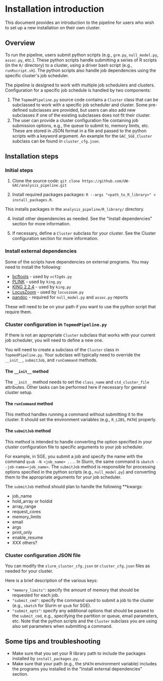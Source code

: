 # Installation introduction

This document provides an introduction to the pipeline for users who wish to set up a new installation on their own cluster.

## Overview

To run the pipeline, users submit python scripts (e.g., `grm.py`, `null_model.py`, `assoc.py`, etc.).
These python scripts handle submitting a series of R scripts (in the `R/` directory) to a cluster, using a driver bash script (e.g., `runRscript.sh`).
The python scripts also handle job dependencies using the specific cluster's job scheduler.

The pipeline is designed to work with multiple job schedulers and clusters.
Configuration for a specific job schedule is handled by two components:

1. The `TopmedPipeline.py` source code contains a `Cluster` class that can be subclassed to work with a specific job scheduler and cluster. Some pre-defined subclasses are provided, but users can also add new subclasses if one of the existing subclasses does not fit their cluster.
2. The user can provide a cluster configuration file containing job submission options, e.g., the queue to submit to, memory limits, etc. These are stored in JSON format in a file and passed to the python scripts with a keyword argument. An example for the `GAC_SGE_Cluster` subclass can be found in `cluster_cfg.json`.

## Installation steps

### Initial steps

1. Clone the source code: `git clone https://github.com/UW-GAC/analysis_pipeline.git`

3. Install required packages packages: `R --args "<path_to_R_library>" < install_packages.R`.

This installs packages in the `analysis_pipeline/R_library/` directory.

4. Install other dependencies as needed. See the "Install dependencies" section for more information.

5. If necessary, define a `Cluster` subclass for your cluster. See the Cluster configuration section for more information.

### Install external dependencies

Some of the scripts have dependencies on external programs. You may need to install the following:

- [bcftools](http://www.htslib.org/download/) - used by `vcf2gds.py`
- [PLINK](https://www.cog-genomics.org/plink2/) - used by `king.py`
- [KING 2.2.4](https://www.kingrelatedness.com/executables/Linux-king224.tar.gz) - used by `king.py`
- [LocusZoom](https://github.com/UW-GAC/locuszoom-standalone) - used by `locuszoom.py`
- [pandoc](https://pandoc.org/installing.html) - required for `null_model.py` and `assoc.py` reports

These will need to be on your path if you want to use the python script that require them.


### Cluster configuration in `TopmedPipeline.py`

If there is not an appropriate `Cluster` subclass that works with your current job scheduler, you will need to define a new one.

You will need to create a subclass of the `Cluster` class in `TopmedPipeline.py`.
Your subclass will typically need to override the `__init__`, `submitJob`, and `runCommand` methods.

#### The `__init__` method

The `__init__` method needs to set the `class_name` and `std_cluster_file` attributes.
Other tasks can be performed here if necessary for general cluster setup.

#### The `runCommand` method

This method handles running a command without submitting it to the cluster.
It should set the environment variables (e.g., `R_LIBS`, `PATH`) properly.

#### The `submitJob` method

This method is intended to handle converting the option specified in your cluster configuration file to specific arguments to your job scheduler.

For example, in SGE, you submit a job and specify the name with the command `qsub -N <job_name> ...`.
In Slurm, the same command is `sbatch --job-name=<job_name>`.
The `submitJob` method is responsible for processing options specified in the python scripts (e.g., `null_model.py`) and converting them to the appropriate arguments for your job scheduler.

The `submitJob` method should plan to handle the following **kwargs:

- job_name
- hold_array or holdid
- array_range
- request_cores
- memory_limits
- email
- args
- print_only
- enable_resume
- XXX others?

### Cluster configuration JSON file

You can modify the `slurm_cluster_cfg.json` or `cluster_cfg.json` files as needed for your cluster.

Here is a brief description of the various keys:

- `"memory_limits"`: specify the amount of memory that should be requested for each job.
- `"submit_cmd"`: specify the command used to submit a job to the cluster (e.g., `sbatch` for Slurm or `qsub` for SGE).
- `"submit_opts"`: specify any additional options that should be passed to the `submit_cmd`, e.g., specifying the partition or queue, email parameters, etc. Note that the python scripts and the `Cluster` subclass you are using also set parameters when submitting a command.

## Some tips and troubleshooting

- Make sure that you set your R library path to include the packages installed by `install_packages.py`.
- Make sure that your path (e.g., the `$PATH` environment variable) includes the programs you installed in the "Install external dependencies" section.
